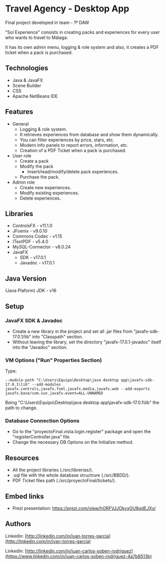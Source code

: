 # Travel Agency - Desktop App

Final project developed in team - 1º DAW

"Sol Experience" consists in creating packs and experiences for every user who wants to travel to Málaga.

It has its own admin menu, logging & role system and also, it creates a PDF ticket when a pack is purchased.

## Technologies

- Java & JavaFX
- Scene Builder
- CSS
- Apache NetBeans IDE

## Features

- General
  - Logging & role system.
  - It retrieves experiences from database and show them dynamically.
  - You can filter experiences by price, stars, etc.
  - Modern info panels to report errors, information, etc.
  - Creation of a PDF Ticket when a pack is purchased.
- User role
  - Create a pack
  - Modify the pack
    - Insert/read/modify/delete pack experiences.
  - Purchase the pack.
- Admin role
  - Create new experiences.
  - Modify existing experiences.
  - Delete experiences.

## Libraries

- ControlsFX - v11.1.0
- JFoenix - v9.0.10
- Commons Codec - v1.15
- ITextPDF - v5.4.0
- MySQL-Connector - v8.0.24
- JavaFX
  - SDK - v17.0.1
  - Javadoc - v17.0.1

## Java Version

(Java Plaform) JDK - v16

## Setup

### JavaFX SDK & Javadoc

- Create a new library in the project and set all .jar files from "javafx-sdk-17.0.1/lib" into "Classpath" section.
- Without leaving the library, set the directory "javafx-17.0.1-javadoc" itself into the "Javadoc" section.

### VM Options ("Run" Properties Section)

Type:

```
--module-path "C:\Users\Equipo\Desktop\java desktop app\javafx-sdk-17.0.1\lib" --add-modules javafx.controls,javafx.fxml,javafx.media,javafx.web --add-exports javafx.base/com.sun.javafx.event=ALL-UNNAMED
```

Being "C:\Users\Equipo\Desktop\java desktop app\javafx-sdk-17.0.1\lib" the path to change.

### Database Connection Options

- Go to the "proyectoFinal.vista.login.register" package and open the "registerController.java" file.
- Change the necessary DB Options on the Initialize method.

## Resources

- All the project libraries (./src/librerias/).
- .sql file with the whole database structrure (./src/BBDD/).
- PDF Ticket files path (./src/proyectoFinal/tickets/).

## Embed links

- Prezi presentation: https://prezi.com/view/hORFVJJOkyxGU8qdEJXv/

## Authors

Linkedin: [http://linkedin.com/in/ivan-torres-garcia](http://linkedin.com/in/ivan-torres-garcia)

Linkedin: [http://linkedin.com/in/juan-carlos-soben-rodriguez](https://www.linkedin.com/in/juan-carlos-soben-rodriguez-4a7b8513b)

